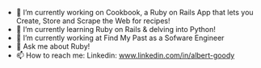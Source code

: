 - 🔭 I’m currently working on Cookbook, a Ruby on Rails App that lets you Create, Store and Scrape the Web for recipes! 
- 🌱 I’m currently learning Ruby on Rails & delving into Python! 
- 👯 I’m currently working at Find My Past as a Sofware Engineer
- 💬 Ask me about Ruby! 
- 📫 How to reach me: Linkedin: www.linkedin.com/in/albert-goody 
